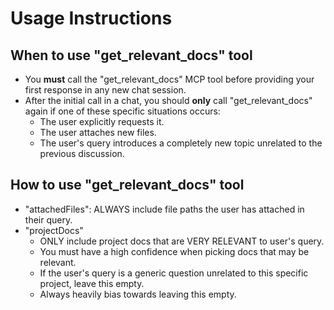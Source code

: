 # Usage Instructions

## When to use "get_relevant_docs" tool

*   You **must** call the "get_relevant_docs" MCP tool before providing your first response in any new chat session.
*   After the initial call in a chat, you should **only** call "get_relevant_docs" again if one of these specific situations occurs:
    *   The user explicitly requests it.
    *   The user attaches new files.
    *   The user's query introduces a completely new topic unrelated to the previous discussion.

## How to use "get_relevant_docs" tool

*   "attachedFiles": ALWAYS include file paths the user has attached in their query.
*   "projectDocs"
    *   ONLY include project docs that are VERY RELEVANT to user's query.
    *   You must have a high confidence when picking docs that may be relevant.
    *   If the user's query is a generic question unrelated to this specific project, leave this empty.
    *   Always heavily bias towards leaving this empty.